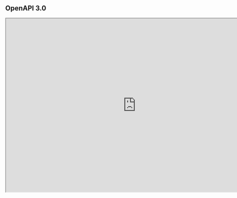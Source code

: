 ## OpenAPI 3.0

<iframe width="820px" height="550px" src="https://frascati.projectkeep.io/openapi/"></iframe>
